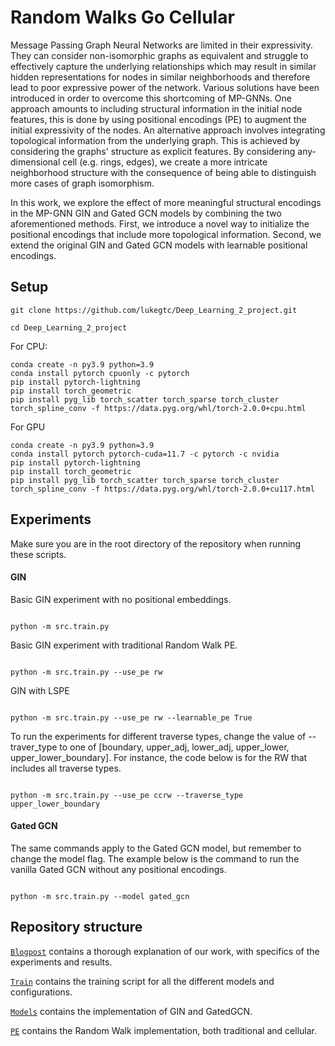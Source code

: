 
# Random Walks Go Cellular

Message Passing Graph Neural Networks are limited in their expressivity.
They can consider non-isomorphic graphs as equivalent and struggle to effectively capture the underlying relationships which may result in similar hidden representations for nodes in similar neighborhoods and therefore lead to poor expressive power of the network. 
Various solutions have been introduced in order to overcome this shortcoming of MP-GNNs. One approach amounts to including structural information in the initial node features, this is done by using positional encodings (PE) to augment the initial expressivity of the nodes.
An alternative approach involves integrating topological information from the underlying graph. This is achieved by considering the graphs' structure as explicit features. By considering any-dimensional cell (e.g. rings, edges), we create a more intricate neighborhood structure with the consequence of being able to distinguish more cases of graph isomorphism.

In this work, we explore the effect of more meaningful structural encodings in the MP-GNN GIN and Gated GCN models by combining the two aforementioned methods. First, we introduce a novel way to initialize the positional encodings that include more topological information. Second, we extend the original GIN and Gated GCN models with learnable positional encodings.

## Setup


``` 
git clone https://github.com/lukegtc/Deep_Learning_2_project.git

cd Deep_Learning_2_project 
``` 


For CPU:
``` 
conda create -n py3.9 python=3.9
conda install pytorch cpuonly -c pytorch
pip install pytorch-lightning  
pip install torch_geometric
pip install pyg_lib torch_scatter torch_sparse torch_cluster torch_spline_conv -f https://data.pyg.org/whl/torch-2.0.0+cpu.html
```
For GPU
```
conda create -n py3.9 python=3.9
conda install pytorch pytorch-cuda=11.7 -c pytorch -c nvidia
pip install pytorch-lightning  
pip install torch_geometric
pip install pyg_lib torch_scatter torch_sparse torch_cluster torch_spline_conv -f https://data.pyg.org/whl/torch-2.0.0+cu117.html
  ```

## Experiments

Make sure you are in the root directory of the repository when running these scripts.

#### GIN

Basic GIN experiment with no positional embeddings.

``` Running GIN

python -m src.train.py

```

Basic GIN experiment with traditional Random Walk PE.

``` Running GIN with positional embeddings

python -m src.train.py --use_pe rw

```
GIN with LSPE
``` Running GIN with LSPE

python -m src.train.py --use_pe rw --learnable_pe True

```

To run the experiments for different traverse types, change the value of --traver_type to one of [boundary, upper_adj, lower_adj, upper_lower, upper_lower_boundary]. For instance, the code below is for the RW that includes all traverse types.

``` Running GIN with upper adjacency

python -m src.train.py --use_pe ccrw --traverse_type upper_lower_boundary

```

#### Gated GCN
The same commands apply to the Gated GCN model, but remember to change the model flag. The example below is the command to run the vanilla Gated GCN without any positional encodings.

``` Running GCN

python -m src.train.py --model gated_gcn

```
## Repository structure

[`Blogpost`](./blogpost.md) contains a thorough explanation of our work, with specifics of the experiments and results.

 [`Train`](./src/train.py) contains the training script for all the different models and configurations.
 
[`Models`](./src/models) contains the implementation of GIN and GatedGCN.
  
[`PE`](./src/topology/pe.py) contains the Random Walk implementation, both traditional and cellular.